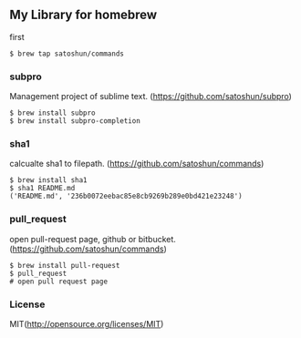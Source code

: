 ## My Library for homebrew

first

```shell
$ brew tap satoshun/commands
```

### subpro

Management project of sublime text. (https://github.com/satoshun/subpro)

```shell
$ brew install subpro
$ brew install subpro-completion
```

### sha1

calcualte sha1 to filepath. (https://github.com/satoshun/commands)

```shell
$ brew install sha1
$ sha1 README.md
('README.md', '236b0072eebac85e8cb9269b289e0bd421e23248')
```

### pull_request

open pull-request page, github or bitbucket. (https://github.com/satoshun/commands)

```shell
$ brew install pull-request
$ pull_request
# open pull request page
```

### License

MIT(http://opensource.org/licenses/MIT)
